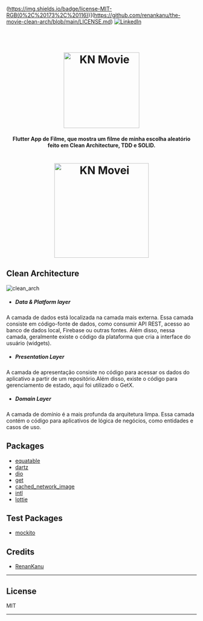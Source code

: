 (https://img.shields.io/badge/license-MIT-RGB(0%2C%20173%2C%20116))](https://github.com/renankanu/the-movie-clean-arch/blob/main/LICENSE.md) 
[![LinkedIn](https://img.shields.io/badge/-LinkedIn-black.svg?style=flat-square&logo=linkedin&colorB=555)](https://www.linkedin.com/in/renansantosbr/)
<h1 align="center">
  <br>
  <img src="https://user-images.githubusercontent.com/7094345/191499215-6bbbcb3e-9fad-439b-a051-2b95c149254b.png" alt="KN Movie" width="200"></a>
</h1>

<h4 align="center">Flutter App de Filme, que mostra um filme de minha escolha aleatório feito em Clean Architecture, TDD e SOLID.</h4>

<h1 align="center">
  <img align="center" alt="KN Movei" title="#screen" width="250px" src="./assets/gif/preview_app.gif" />
</h1>

## Clean Architecture
![clean_arch](https://user-images.githubusercontent.com/7094345/153762252-8fe06389-1d3d-41a7-8c96-5b0274a773f7.png)

* ##### Data & Platform layer
A camada de dados está localizada na camada mais externa. Essa camada consiste em código-fonte de dados, como consumir API REST, acesso ao banco de dados local, Firebase ou outras fontes. Além disso, nessa camada, geralmente existe o código da plataforma que cria a interface do usuário (widgets).


* ##### Presentation Layer
A camada de apresentação consiste no código para acessar os dados do aplicativo a partir de um repositório.Além disso, existe o código para gerenciamento de estado, aqui foi utilizado o GetX.



* ##### Domain Layer
A camada de domínio é a mais profunda da arquitetura limpa. Essa camada contém o código para aplicativos de lógica de negócios, como entidades e casos de uso.

## Packages
- [equatable](https://pub.dev/packages/equatable)
- [dartz](https://pub.dev/packages/dartz)
- [dio](https://pub.dev/packages/dio)
- [get](https://pub.dev/packages/get)
- [cached_network_image](https://pub.dev/packages/cached_network_image)
- [intl](https://pub.dev/packages/intl)
- [lottie](https://pub.dev/packages/lottie)
## Test Packages
- [mockito](https://pub.dev/packages/mockito)
## Credits

- [RenanKanu](https://www.renankanu.com.br/)

---
## License

MIT

---
